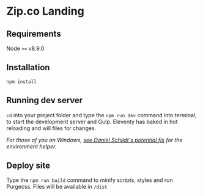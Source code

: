 # Zip.co Landing

## Requirements

Node `>=` v8.9.0

## Installation

```
npm install
```

## Running dev server

`cd` into your project folder and type the `npm run dev` command into terminal, to start the development server and Gulp. Eleventy has baked in hot reloading and will files for changes.

_For those of you on Windows, [see Daniel Schildt's potential fix](https://github.com/josephdyer/skeleventy/issues/2#issuecomment-465754702) for the environment helper._

## Deploy site

Type the `npm run build` command to minify scripts, styles and run Purgecss. Files will be available in `/dist`
